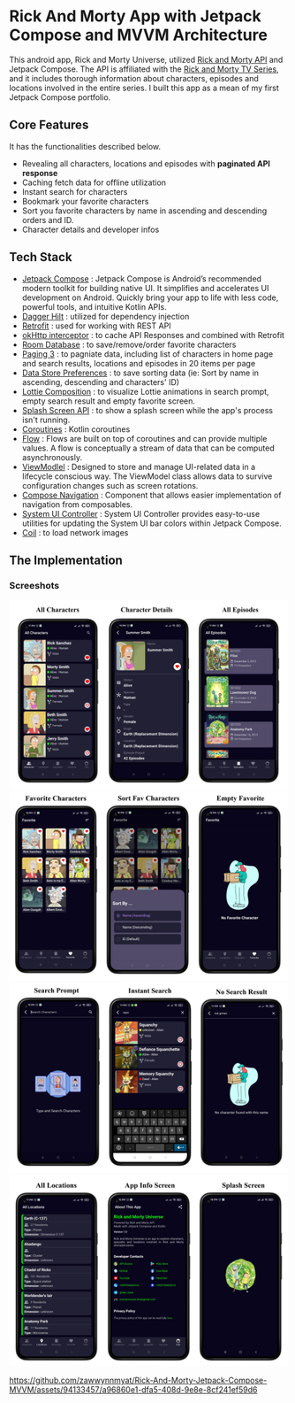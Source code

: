 # Rick And Morty App with Jetpack Compose and MVVM Architecture

This android app, Rick and Morty Universe, utilized [Rick and Morty API](https://rickandmortyapi.com/) and Jetpack Compose. The API is affiliated with
the [Rick and Morty TV Series](https://www.imdb.com/title/tt2861424/), and it includes thorough information about characters, episodes and locations involved in the entire series.
I built this app as a mean of my first Jetpack Compose portfolio.

## Core Features
It has the functionalities described below.
* Revealing all characters, locations and episodes with **paginated API response**
* Caching fetch data for offline utilization
* Instant search for characters
* Bookmark your favorite characters
* Sort you favorite characters by name in ascending and descending orders and ID.
* Character details and developer infos

## Tech Stack
* [Jetpack Compose](https://developer.android.com/develop/ui/compose) : Jetpack Compose is Android’s recommended modern toolkit for building native UI. It simplifies and accelerates UI development on Android. Quickly bring your app to life with less code, powerful tools, and intuitive Kotlin APIs.
* [Dagger Hilt](https://dagger.dev/hilt/) : utilized for dependency injection
* [Retrofit](https://square.github.io/retrofit/) : used for working with REST API
* [okHttp interceptor](https://github.com/square/okhttp/blob/master/okhttp-logging-interceptor/README.md) : to cache API Responses and combined with Retrofit
* [Room Database](https://developer.android.com/jetpack/androidx/releases/room) : to save/remove/order favorite characters
* [Paging 3](https://developer.android.com/topic/libraries/architecture/paging/v3-overview) : to pagniate data, including list of characters in home page and search results, locations and episodes in 20 items per page
* [Data Store Preferences](https://developer.android.com/topic/libraries/architecture/datastore) : to save sorting data (ie: Sort by name in ascending, descending and characters' ID)
* [Lottie Composition](https://github.com/airbnb/lottie/blob/master/android-compose.md) : to visualize Lottie animations in search prompt, empty search result and empty favorite screen.
* [Splash Screen API](https://developer.android.com/develop/ui/views/launch/splash-screen) : to show a splash screen while the app's process isn't running.
* [Coroutines](https://github.com/Kotlin/kotlinx.coroutines) : Kotlin coroutines
* [Flow](https://developer.android.com/kotlin/flow) : Flows are built on top of coroutines and can provide multiple values. A flow is conceptually a stream of data that can be computed asynchronously.
* [ViewModlel](https://developer.android.com/topic/libraries/architecture/viewmodel) : Designed to store and manage UI-related data in a lifecycle conscious way. The ViewModel class allows data to survive configuration changes such as screen rotations.
* [Compose Navigation](https://developer.android.com/develop/ui/compose/navigation) : Component that allows easier implementation of navigation from composables.
* [System UI Controller](https://google.github.io/accompanist/systemuicontroller/) : System UI Controller provides easy-to-use utilities for updating the System UI bar colors within Jetpack Compose.
* [Coil](https://coil-kt.github.io/coil/compose/) : to load network images


## The Implementation
### Screeshots
![Screenshot_1](https://github.com/zawwynnmyat/Rick-And-Morty-Jetpack-Compose-MVVM/blob/master/assets/rick%20and%20morty-images-0.jpg?raw=true)
![Screenshot_2](https://github.com/zawwynnmyat/Rick-And-Morty-Jetpack-Compose-MVVM/blob/master/assets/rick%20and%20morty-images-1.jpg?raw=true)
![Screenshot_3](https://github.com/zawwynnmyat/Rick-And-Morty-Jetpack-Compose-MVVM/blob/master/assets/rick%20and%20morty-images-2.jpg?raw=true)
![Screenshot_4](https://github.com/zawwynnmyat/Rick-And-Morty-Jetpack-Compose-MVVM/blob/master/assets/rick%20and%20morty-images-3.jpg?raw=true)



https://github.com/zawwynnmyat/Rick-And-Morty-Jetpack-Compose-MVVM/assets/94133457/a96860e1-dfa5-408d-9e8e-8cf241ef59d6


